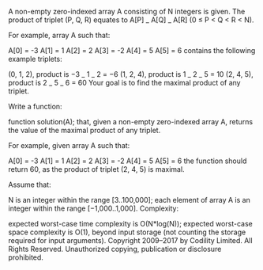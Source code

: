 A non-empty zero-indexed array A consisting of N integers is given. The product of triplet (P, Q, R) equates to A[P] _ A[Q] _ A[R] (0 ≤ P < Q < R < N).

For example, array A such that:

A[0] = -3
A[1] = 1
A[2] = 2
A[3] = -2
A[4] = 5
A[5] = 6
contains the following example triplets:

(0, 1, 2), product is −3 _ 1 _ 2 = −6
(1, 2, 4), product is 1 _ 2 _ 5 = 10
(2, 4, 5), product is 2 _ 5 _ 6 = 60
Your goal is to find the maximal product of any triplet.

Write a function:

function solution(A);
that, given a non-empty zero-indexed array A, returns the value of the maximal product of any triplet.

For example, given array A such that:

A[0] = -3
A[1] = 1
A[2] = 2
A[3] = -2
A[4] = 5
A[5] = 6
the function should return 60, as the product of triplet (2, 4, 5) is maximal.

Assume that:

N is an integer within the range [3..100,000];
each element of array A is an integer within the range [−1,000..1,000].
Complexity:

expected worst-case time complexity is O(N\*log(N));
expected worst-case space complexity is O(1), beyond input storage (not counting the storage required for input arguments).
Copyright 2009–2017 by Codility Limited. All Rights Reserved. Unauthorized copying, publication or disclosure prohibited.
